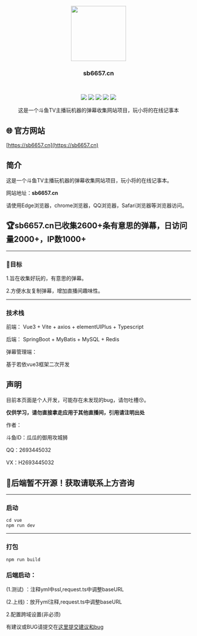 <p align="center">
    <a href="https://github.com/sehzm/sb6657">
        <img src="https://apic.douyucdn.cn/upload/avatar_v3/201905/badbf01f7ab943358bf78bcd9245305f_big.jpg" width="150" height="150"/>
    </a>
    <h3 align="center">sb6657.cn</h3>
    <br>
    <p align="center">
        <a href="https://github.com/sehzm/sb6657"><img src="https://img.shields.io/github/languages/code-size/sehzm/sb6657?color=blueviolet"></a>
        <a href="https://github.com/sehzm/sb6657"><img src="https://img.shields.io/github/stars/sehzm/sb6657?color=green"></a>
        <a href="https://github.com/sehzm/sb6657"><img src="https://img.shields.io/github/commit-activity/m/sehzm/sb6657?color=9cf"></a>
        <a href="https://github.com/sehzm/sb6657"><img src="https://img.shields.io/github/last-commit/sehzm/sb6657"></a>
        <a href="https://github.com/sehzm/sb6657"><img src="https://img.shields.io/github/languages/count/sehzm/sb6657
"></a>
        <p align="center"">
    这是一个斗鱼TV主播玩机器的弹幕收集网站项目，玩小将的在线记事本        
</p>


## 🌐 官方网站

[https://sb6657.cn](https://sb6657.cn)

## 简介

这是一个斗鱼TV主播玩机器的弹幕收集网站项目，玩小将的在线记事本。

网站地址：**sb6657.cn**

请使用Edge浏览器，chrome浏览器，QQ浏览器，Safari浏览器等浏览器访问。

## 🏆sb6657.cn已收集2600+条有意思的弹幕，日访问量2000+，IP数1000+

------

### 🎯目标

1.旨在收集好玩的，有意思的弹幕。

2.方便水友复制弹幕，增加直播间趣味性。

------

### 技术栈
前端：
Vue3 + Vite + axios + elementUIPlus + Typescript

后端：
SpringBoot + MyBatis + MySQL + Redis

弹幕管理端：

基于若依vue3框架二次开发

## 声明

目前本页面是个人开发，可能存在未发现的bug，请勿吐槽😚。

**仅供学习，请勿直接拿走应用于其他直播间，引用请注明出处**

作者：

斗鱼ID：瓜瓜的御用攻城狮

QQ：2693445032

VX：H2693445032

## 🎈后端暂不开源！获取请联系上方咨询

------

### 启动

```
cd vue
npm run dev
```

------

### 打包

```
npm run build
```

### 后端启动：


(1.测试) ：注释yml中ssl,request.ts中调整baseURL

(2.上线)：放开yml注释,request.ts中调整baseURL

2.配置跨域设置(非必须)

有建议或BUG请提交在[这里提交建议和bug](https://www.wjx.cn/vm/QmBulzI.aspx#)


